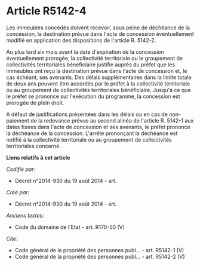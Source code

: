 # Article R5142-4

Les immeubles concédés doivent recevoir, sous peine de déchéance de la concession, la destination prévue dans l'acte de
concession éventuellement modifié en application des dispositions de l'article R. 5142-2.

Au plus tard six mois avant la date d'expiration de la concession éventuellement prorogée, la collectivité territoriale ou le
groupement de collectivités territoriales bénéficiaire justifie auprès du préfet que les immeubles ont reçu la destination
prévue dans l'acte de concession et, le cas échéant, ses avenants. Des délais supplémentaires dans la limite totale de deux
ans peuvent être accordés par le préfet à la collectivité territoriale ou au groupement de collectivités territoriales
bénéficiaire. Jusqu'à ce que le préfet se prononce sur l'exécution du programme, la concession est prorogée de plein droit.

A défaut de justifications présentées dans les délais ou en cas de non-paiement de la redevance prévue au second alinéa de
l'article R. 5142-1 aux dates fixées dans l'acte de concession et ses avenants, le préfet prononce la déchéance de la
concession. L'arrêté prononçant la déchéance est notifié à la collectivité territoriale ou au groupement de collectivités
territoriales concerné.

**Liens relatifs à cet article**

_Codifié par_:

  - Décret n°2014-930 du 19 août 2014 - art.

_Créé par_:

  - Décret n°2014-930 du 19 août 2014 - art.

_Anciens textes_:

  - Code du domaine de l'Etat - art. R170-50 (V)

_Cite_:

  - Code général de la propriété des personnes publ... - art. R5142-1 (V)
  - Code général de la propriété des personnes publ... - art. R5142-2 (V)
